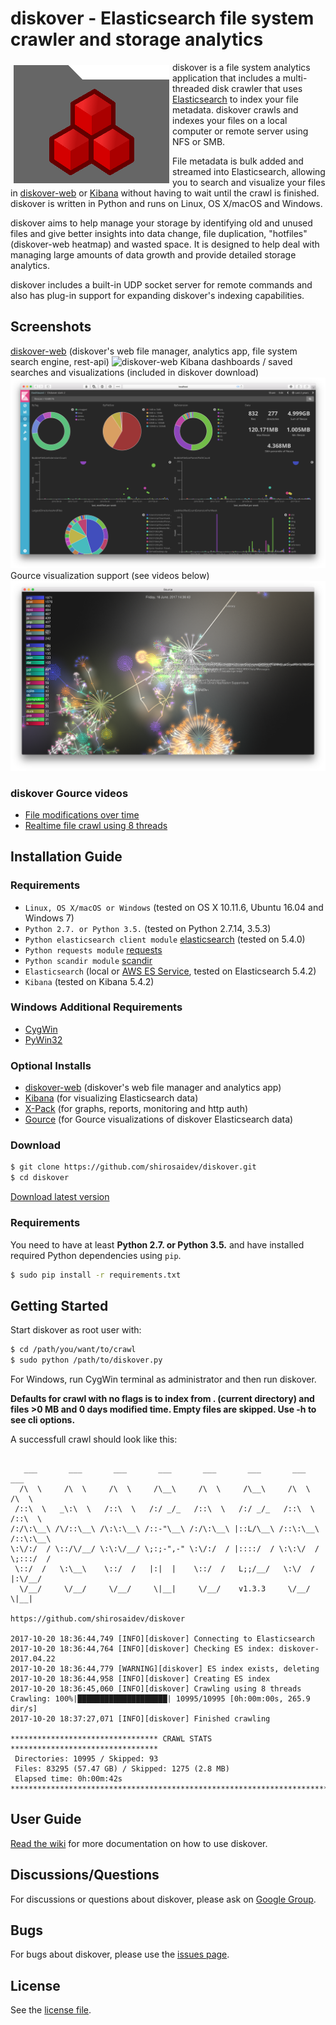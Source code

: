# diskover - Elasticsearch file system crawler and storage analytics

<img align="left" width="249" height="189" src="docs/diskover.png?raw=true" hspace="5" vspace="5">

diskover is a file system analytics application that includes a multi-threaded disk crawler that uses [Elasticsearch](https://www.elastic.co) to index your file metadata. diskover crawls and indexes your files on a local computer or remote server using NFS or SMB.

File metadata is bulk added and streamed into Elasticsearch, allowing you to search and visualize your files in [diskover-web](https://github.com/shirosaidev/diskover-web) or [Kibana](https://www.elastic.co/products/kibana) without having to wait until the crawl is finished. diskover is written in Python and runs on Linux, OS X/macOS and Windows.

diskover aims to help manage your storage by identifying old and unused files and give better insights into data change, file duplication, "hotfiles" (diskover-web heatmap) and wasted space. It is designed to help deal with managing large amounts of data growth and provide detailed storage analytics.

diskover includes a built-in UDP socket server for remote commands and also has plug-in support for expanding diskover's indexing capabilities.

## Screenshots

[diskover-web](https://github.com/shirosaidev/diskover-web) (diskover's web file manager, analytics app, file system search engine, rest-api)
![diskover-web](https://github.com/shirosaidev/diskover-web/raw/master/docs/diskover-web-heatmap-screenshot.png?raw=true)
Kibana dashboards / saved searches and visualizations (included in diskover download)
![kibana-screenshot](docs/kibana-dashboarddark2-screenshot.png?raw=true)
Gource visualization support (see videos below)
![diskover-gource](docs/diskover-gource1-screenshot.png?raw=true)

### diskover Gource videos

* [File modifications over time](https://youtu.be/InlfK8GQ-kM)
* [Realtime file crawl using 8 threads](https://youtu.be/qKLJjZ0TMqA)

## Installation Guide

### Requirements

* `Linux, OS X/macOS or Windows` (tested on OS X 10.11.6, Ubuntu 16.04 and Windows 7)
* `Python 2.7. or Python 3.5.` (tested on Python 2.7.14, 3.5.3)
* `Python elasticsearch client module` [elasticsearch](https://pypi.python.org/pypi/elasticsearch) (tested on 5.4.0)
* `Python requests module` [requests](https://pypi.python.org/pypi/requests)
* `Python scandir module` [scandir](https://pypi.python.org/pypi/scandir)
* `Elasticsearch` (local or [AWS ES Service](https://aws.amazon.com/elasticsearch-service/), tested on Elasticsearch 5.4.2)
* `Kibana` (tested on Kibana 5.4.2)

### Windows Additional Requirements

* [CygWin](http://cygwin.com)
* [PyWin32](https://sourceforge.net/projects/pywin32/files/pywin32/)

### Optional Installs

* [diskover-web](https://github.com/shirosaidev/diskover-web) (diskover's web file manager and analytics app)
* [Kibana](https://www.elastic.co/products/kibana) (for visualizing Elasticsearch data)
* [X-Pack](https://www.elastic.co/downloads/x-pack) (for graphs, reports, monitoring and http auth)
* [Gource](http://gource.io) (for Gource visualizations of diskover Elasticsearch data)

### Download

```sh
$ git clone https://github.com/shirosaidev/diskover.git
$ cd diskover
```

[Download latest version](https://github.com/shirosaidev/diskover/releases/latest)

### Requirements

You need to have at least **Python 2.7. or Python 3.5.** and have installed required Python dependencies using `pip`.

```sh
$ sudo pip install -r requirements.txt
```

## Getting Started

Start diskover as root user with:

```sh
$ cd /path/you/want/to/crawl
$ sudo python /path/to/diskover.py
```
For Windows, run CygWin terminal as administrator and then run diskover.

**Defaults for crawl with no flags is to index from . (current directory) and files >0 MB and 0 days modified time. Empty files are skipped. Use -h to see cli options.**

A successfull crawl should look like this:

```

   ___       ___       ___       ___       ___       ___       ___       ___
  /\  \     /\  \     /\  \     /\__\     /\  \     /\__\     /\  \     /\  \
 /::\  \   _\:\  \   /::\  \   /:/ _/_   /::\  \   /:/ _/_   /::\  \   /::\  \
/:/\:\__\ /\/::\__\ /\:\:\__\ /::-"\__\ /:/\:\__\ |::L/\__\ /::\:\__\ /::\:\__\
\:\/:/  / \::/\/__/ \:\:\/__/ \;:;-",-" \:\/:/  / |::::/  / \:\:\/  / \;:::/  /
 \::/  /   \:\__\    \::/  /   |:|  |    \::/  /   L;;/__/   \:\/  /   |:\/__/
  \/__/     \/__/     \/__/     \|__|     \/__/    v1.3.3     \/__/     \|__|
                                      https://github.com/shirosaidev/diskover

2017-10-20 18:36:44,749 [INFO][diskover] Connecting to Elasticsearch
2017-10-20 18:36:44,764 [INFO][diskover] Checking ES index: diskover-2017.04.22
2017-10-20 18:36:44,779 [WARNING][diskover] ES index exists, deleting
2017-10-20 18:36:44,958 [INFO][diskover] Creating ES index
2017-10-20 18:36:45,060 [INFO][diskover] Crawling using 8 threads
Crawling: 100%|████████████████████| 10995/10995 [0h:00m:00s, 265.9 dir/s]
2017-10-20 18:37:27,071 [INFO][diskover] Finished crawling

********************************* CRAWL STATS *********************************
 Directories: 10995 / Skipped: 93
 Files: 83295 (57.47 GB) / Skipped: 1275 (2.8 MB)
 Elapsed time: 0h:00m:42s
*******************************************************************************
```

## User Guide

[Read the wiki](https://github.com/shirosaidev/diskover/wiki) for more documentation on how to use diskover.

## Discussions/Questions

For discussions or questions about diskover, please ask on [Google Group](https://groups.google.com/forum/?hl=en#!forum/diskover).

## Bugs

For bugs about diskover, please use the [issues page](https://github.com/shirosaidev/diskover/issues).

## License

See the [license file](https://github.com/shirosaidev/diskover/blob/master/LICENSE).
